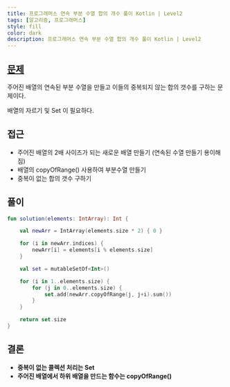 ```yaml
---
title: 프로그래머스 연속 부분 수열 합의 개수 풀이 Kotlin | Level2
tags: [알고리즘, 프로그래머스]
style: fill
color: dark
description: 프로그래머스 연속 부분 수열 합의 개수 풀이 Kotlin | Level2
---
```


## [문제](https://school.programmers.co.kr/learn/courses/30/lessons/131701)
주어진 배열의 연속된 부분 수열을 만들고 이들의 중복되지 않는 합의 갯수를 구하는 문제이다.

배열의 자르기 및 Set 이 필요하다.

## 접근
- 주어진 배열의 2배 사이즈가 되는 새로운 배열 만들기 (연속된 수열 만들기 용이해짐)
- 배열의 copyOfRange() 사용하여 부분수열 만들기
- 중복이 없는 합의 갯수 구하기

## 풀이
```kotlin
fun solution(elements: IntArray): Int {

    val newArr = IntArray(elements.size * 2) { 0 }

    for (i in newArr.indices) {
        newArr[i] = elements[i % elements.size]
    }

    val set = mutableSetOf<Int>()

    for (i in 1..elements.size) {
        for (j in 0..elements.size) {
            set.add(newArr.copyOfRange(j, j+i).sum())
        }
    }

    return set.size
}
```

## 결론
- **중복이 없는 콜렉션 처리는 Set**
- **주어진 배열에서 하위 배열을 만드는 함수는 copyOfRange()**

